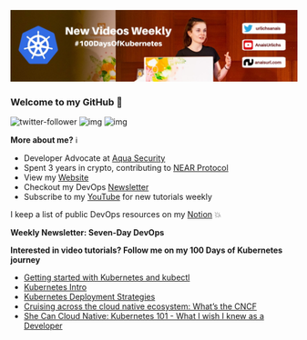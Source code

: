 ![my header image](./assets/header.jpg)

### Welcome to my GitHub 👋

![twitter-follower](https://img.shields.io/twitter/follow/urlichsanais?style=social) ![img](https://img.shields.io/youtube/channel/subscribers/UCb4mfRT5UWpjoUQRcIE2qOQ?label=YouTube%20Subscribers&style=social) ![img](https://img.shields.io/youtube/channel/views/UCb4mfRT5UWpjoUQRcIE2qOQ?label=Total%20views%20on%20my%20YouTube%20Channel&style=social) 

**More about me?** ℹ️
* Developer Advocate at [Aqua Security](https://github.com/aquasecurity)
* Spent 3 years in crypto, contributing to [NEAR Protocol](https://github.com/near)
* View my [Website](https://anaisurl.com/)
* Checkout my DevOps [Newsletter](https://anaisurl.com/tag/devops)
* Subscribe to my [YouTube](https://www.youtube.com/c/AnaisUrlichs) for new tutorials weekly

I keep a list of public DevOps resources on my [Notion](https://devops.anaisurl.com/) :boom:

**Weekly Newsletter: Seven-Day DevOps**
<!-- NEWSLETTER-LIST:START -->
<!-- NEWSLETTER-LIST:END -->

**Interested in video tutorials? Follow me on my 100 Days of Kubernetes journey**
<!-- YOUTUBE-LIST:START -->
- [Getting started with Kubernetes and kubectl](https://www.youtube.com/watch?v=ztjUXIs8cbk)
- [Kubernetes Intro](https://www.youtube.com/watch?v=rL2cOkXERC0)
- [Kubernetes Deployment Strategies](https://www.youtube.com/watch?v=3osNxgugKpQ)
- [Cruising across the cloud native ecosystem: What’s the CNCF](https://www.youtube.com/watch?v=2KG0OfHxgh8)
- [She Can Cloud Native: Kubernetes 101 - What I wish I knew as a Developer](https://www.youtube.com/watch?v=3mNxtNqGk78)
<!-- YOUTUBE-LIST:END -->
